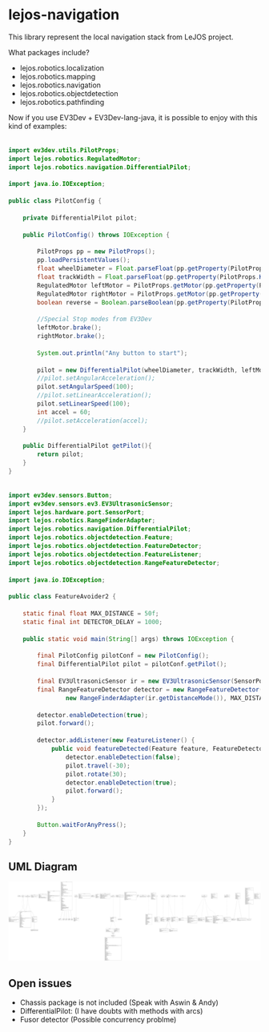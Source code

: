 # lejos-navigation

This library represent the local navigation stack from LeJOS project.

What packages include?

- lejos.robotics.localization
- lejos.robotics.mapping
- lejos.robotics.navigation
- lejos.robotics.objectdetection
- lejos.robotics.pathfinding

Now if you use EV3Dev + EV3Dev-lang-java, it is possible to enjoy with this kind of examples:

``` java 

import ev3dev.utils.PilotProps;
import lejos.robotics.RegulatedMotor;
import lejos.robotics.navigation.DifferentialPilot;

import java.io.IOException;

public class PilotConfig {

    private DifferentialPilot pilot;

    public PilotConfig() throws IOException {

        PilotProps pp = new PilotProps();
        pp.loadPersistentValues();
        float wheelDiameter = Float.parseFloat(pp.getProperty(PilotProps.KEY_WHEELDIAMETER));
        float trackWidth = Float.parseFloat(pp.getProperty(PilotProps.KEY_TRACKWIDTH));
        RegulatedMotor leftMotor = PilotProps.getMotor(pp.getProperty(PilotProps.KEY_LEFTMOTOR));
        RegulatedMotor rightMotor = PilotProps.getMotor(pp.getProperty(PilotProps.KEY_RIGHTMOTOR));
        boolean reverse = Boolean.parseBoolean(pp.getProperty(PilotProps.KEY_REVERSE));

        //Special Stop modes from EV3Dev
        leftMotor.brake();
        rightMotor.brake();

        System.out.println("Any button to start");

        pilot = new DifferentialPilot(wheelDiameter, trackWidth, leftMotor, rightMotor, reverse);
        //pilot.setAngularAcceleration();
        pilot.setAngularSpeed(100);
        //pilot.setLinearAcceleration();
        pilot.setLinearSpeed(100);
        int accel = 60;
        //pilot.setAcceleration(accel);
    }

    public DifferentialPilot getPilot(){
        return pilot;
    }
}
```

``` java

import ev3dev.sensors.Button;
import ev3dev.sensors.ev3.EV3UltrasonicSensor;
import lejos.hardware.port.SensorPort;
import lejos.robotics.RangeFinderAdapter;
import lejos.robotics.navigation.DifferentialPilot;
import lejos.robotics.objectdetection.Feature;
import lejos.robotics.objectdetection.FeatureDetector;
import lejos.robotics.objectdetection.FeatureListener;
import lejos.robotics.objectdetection.RangeFeatureDetector;

import java.io.IOException;

public class FeatureAvoider2 {
     
    static final float MAX_DISTANCE = 50f;
    static final int DETECTOR_DELAY = 1000;
 
    public static void main(String[] args) throws IOException {

        final PilotConfig pilotConf = new PilotConfig();
        final DifferentialPilot pilot = pilotConf.getPilot();

        final EV3UltrasonicSensor ir = new EV3UltrasonicSensor(SensorPort.S1);
        final RangeFeatureDetector detector = new RangeFeatureDetector(
                new RangeFinderAdapter(ir.getDistanceMode()), MAX_DISTANCE, DETECTOR_DELAY);

        detector.enableDetection(true);
        pilot.forward();
         
        detector.addListener(new FeatureListener() {
            public void featureDetected(Feature feature, FeatureDetector detector) {
                detector.enableDetection(false);
                pilot.travel(-30);
                pilot.rotate(30);
                detector.enableDetection(true);
                pilot.forward();
            }       
        });

        Button.waitForAnyPress();
    }
}
```

## UML Diagram

![](https://github.com/ev3dev-lang-java/lejos-navigation/raw/develop/docs/uml/graph.png)

## Open issues

- Chassis package is not included (Speak with Aswin & Andy)
- DifferentialPilot: (I have doubts with methods with arcs)
- Fusor detector (Possible concurrency problme)
